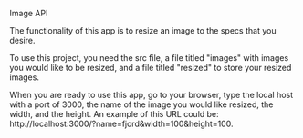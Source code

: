 Image API

The functionality of this app is to resize an image to the specs that you desire. 

To use this project, you need the src file, a file titled "images" with images you would like to be resized, and a file titled "resized" to store your resized images.

When you are ready to use this app, go to your browser, type the local host with a port of 3000, the name of the image you would like resized, the width, and the height. An example of this URL could be: http://localhost:3000/?name=fjord&width=100&height=100. 
